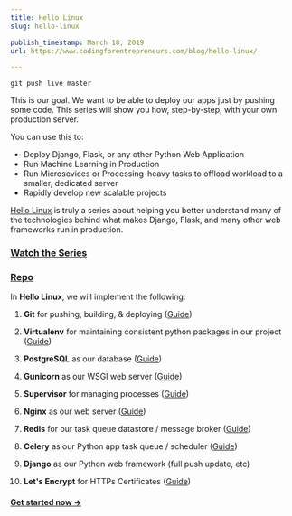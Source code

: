 ```yaml
---
title: Hello Linux
slug: hello-linux

publish_timestamp: March 18, 2019
url: https://www.codingforentrepreneurs.com/blog/hello-linux/

---
```



`git push live master`

This is our goal. We want to be able to deploy our apps just by pushing some code. This series will show you how, step-by-step, with your own production server.

You can use this to:
- Deploy Django, Flask, or any other Python Web Application
- Run Machine Learning in Production
- Run Microsevices or Processing-heavy tasks to offload workload to a smaller, dedicated server
- Rapidly develop new scalable projects


 [Hello Linux](https://www.codingforentrepreneurs.com/projects/hello-linux) is truly a series about helping you better understand many of the technologies behind what makes Django, Flask, and many other web frameworks run in production.


### [Watch the Series](https://www.codingforentrepreneurs.com/projects/hello-linux)

### [Repo](https://github.com/codingforentrepreneurs/Hello-Linux)


In __Hello Linux__, we will implement the following:

1. __Git__ for pushing, building, & deploying ([Guide](https://www.codingforentrepreneurs.com/blog/git-push-local-code-to-live-linux-server/))

2. __Virtualenv__ for maintaining consistent python packages in our project ([Guide](https://www.codingforentrepreneurs.com/blog/hello-linux-virtual-environment-working-directory/))

3. __PostgreSQL__ as our database ([Guide](https://www.codingforentrepreneurs.com/blog/hello-linux-postgresql-on-live-linux-server))

4. __Gunicorn__ as our WSGI web server ([Guide](https://www.codingforentrepreneurs.com/blog/hello-linux-setup-gunicorn-and-supervisor))

5. __Supervisor__ for managing processes ([Guide](https://www.codingforentrepreneurs.com/blog/hello-linux-setup-gunicorn-and-supervisor))

6. __Nginx__ as our web server ([Guide](https://www.codingforentrepreneurs.com/blog/hello-linux-nginx-and-ufw-firewall))

7. __Redis__ for our task queue datastore / message broker ([Guide](https://www.codingforentrepreneurs.com/blog/hello-linux-install-redis))

8. __Celery__ as our Python app task queue / scheduler ([Guide](https://www.codingforentrepreneurs.com/blog/hello-linux-celery-supervisor))

9. __Django__ as our Python web framework (full push update, etc)

10. __Let's Encrypt__ for HTTPs Certificates ([Guide](https://www.codingforentrepreneurs.com/blog/custom-domain-and-https-with-lets-encrypt))





#### [Get started now ->](https://www.codingforentrepreneurs.com/projects/hello-linux)
